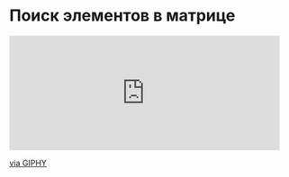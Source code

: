 # Поиск элементов в матрице
<div>
  <iframe src="https://giphy.com/embed/yl3XErRq8qmmA" width="480" height="204" frameBorder="0" class="giphy-embed" allowFullScreen></iframe><p><a href="https://giphy.com/gifs/the-matrix-movie-sci-fi-yl3XErRq8qmmA">via GIPHY</a></p>
</div>
